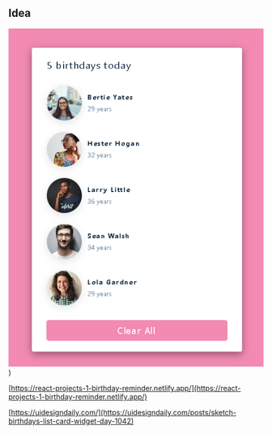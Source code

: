 ## Idea

![birthday.png](https://raw.githubusercontent.com/kawgh1/react-projects-with-smilga/main/01-birthday-reminder/birthday.png))

[https://react-projects-1-birthday-reminder.netlify.app/](https://react-projects-1-birthday-reminder.netlify.app/)

[https://uidesigndaily.com/](https://uidesigndaily.com/posts/sketch-birthdays-list-card-widget-day-1042)
